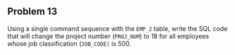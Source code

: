 ## Problem 13
Using a single command sequence with the `EMP_2` table, write the SQL code that will change the project number (`PROJ_NUM`) to 18 for all employees whose job classification (`JOB_CODE)` is 500.